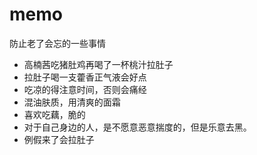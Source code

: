 # memo
防止老了会忘的一些事情  

* 高楠茜吃猪肚鸡再喝了一杯桃汁拉肚子
* 拉肚子喝一支藿香正气液会好点
* 吃凉的得注意时间，否则会痛经
* 混油肤质，用清爽的面霜
* 喜欢吃藕，脆的
* 对于自己身边的人，是不愿意恶意揣度的，但是乐意去黑。
* 例假来了会拉肚子